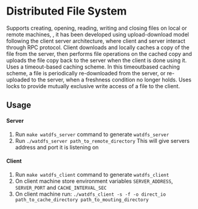 # Distributed File System

Supports creating, opening, reading, writing and closing files on local or remote machines, , it has been developed using upload-download model following the client server architecture, where client and server interact through RPC protocol. Client downloads and locally caches a copy of the file from the server, then performs file operations on the cached copy and uploads the file copy back to the server when the client is done using it. Uses a timeout-based caching scheme. In this timeoutbased caching scheme, a file is periodically re-downloaded from the server, or re-uploaded to the server, when a freshness condition no longer holds. Uses locks to provide mutually exclusive write access of a file to the client.



## Usage

#### Server
1. Run `make watdfs_server` command to generate `watdfs_server`
2. Run `./watdfs_server path_to_remote_directory`
   This will give servers address and port it is listening on

#### Client
1. Run `make watdfs_client` command to generate `watdfs_client`
2. On client machine store environment variables `SERVER_ADDRESS`, `SERVER_PORT` and `CACHE_INTERVAL_SEC`
3. On client machine run:
    `./watdfs_client -s -f -o direct_io path_to_cache_directory path_to_mouting_directory`
